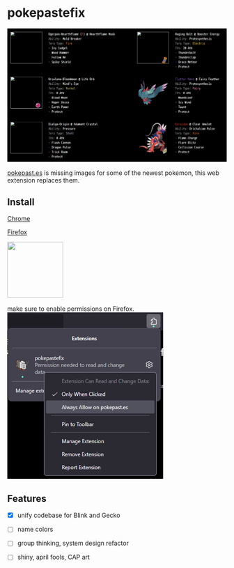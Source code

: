 # pokepastefix

![](pokepastefixdemo.gif)

<a href="https://pokepast.es" target="_blank" rel="noopener noreferrer">pokepast.es</a> is missing images for some of the newest pokemon, this web extension replaces them.

## Install
[Chrome](https://chromewebstore.google.com/detail/pokepastefix/ekceaboabpgkgbpigacngnjagcdhdkmn)

[Firefox](https://addons.mozilla.org/en-US/firefox/addon/pokepastefix/)

<img src="https://en.wikipedia.org/wiki/Firefox#/media/File:Firefox_logo,_2019.svg" width="128" height="128" href="https://en.wikipedia.org/wiki/Firefox#/media/File:Firefox_logo,_2019.svg"/>

make sure to enable permissions on Firefox.
![](firefox_enable_permissions.png)

## Features
- [x] unify codebase for Blink and Gecko
- [ ] name colors
- [ ] group thinking, system design refactor
- [ ] shiny, april fools, CAP art


